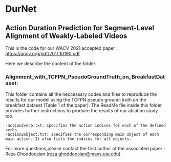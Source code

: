 # DurNet
## Action Duration Prediction for Segment-Level Alignment of Weakly-Labeled Videos

This is the code for our WACV 2021 accepted paper :
https://arxiv.org/pdf/2011.10190.pdf

Here we describe the content of the folder:

### Alignment_with_TCFPN_PseudoGroundTruth_on_BreakfastDataset: 
This folder contains all the neccessary codes and files to reproduce the results for our model using the TCFPN pseudo ground-truth on the breakfast dataset (Table 1 of the paper). The ReadMe file inside this folder provides further instructions to produce the results of our ablation study too. 
	
	-action2verb.txt: specifies the action indices for each of the defined verbs. 
	-action2object.txt: specifies the corresponding main object of each main action. It also lists the indices for all objects. 



For more questions,please contact the first author of the associated paper - Reza Ghoddoosian (reza.ghoddoosian@mavs.uta.edu).

